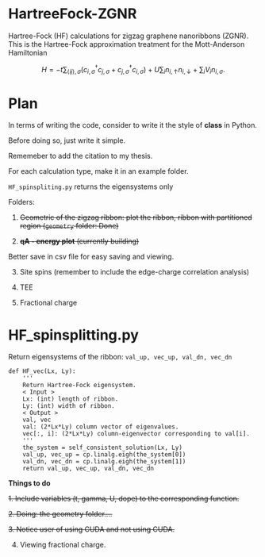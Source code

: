 # HartreeFock-ZGNR
Hartree-Fock (HF) calculations for zigzag graphene nanoribbons (ZGNR). This is the Hartree-Fock approximation treatment for the Mott-Anderson Hamiltonian 

$$
H = -t \sum_{\left< ij \right>, \sigma} 
\left( c^\dagger_{i, \sigma} c_{j, \sigma} + c^\dagger_{j, \sigma} c_{i, \sigma}   \right) +
U \sum_{i} n_{i, \uparrow} n_{i, \downarrow} +
\sum_{i} V_i n_{i, \sigma}.
$$



# Plan 

In terms of writing the code, consider to write it the style of **class** in Python.

Before doing so, just write it simple.

<!-- Rename it? HartreeFock_ZGNR. -->


Rememeber to add the citation to my thesis.


For each calculation type, make it in an example folder.


`HF_spinspliting.py` returns the eigensystems only

Folders:
1. ~~Geometric of the zigzag ribbon: plot the ribbon, ribbon with partitioned region (`geometry` folder: Done)~~

2. ~~**qA - energy plot** (currently building)~~

Better save in csv file for easy saving and viewing.

3. Site spins (remember to include the edge-charge correlation analysis)

4. TEE 

5. Fractional charge

# HF_spinsplitting.py

Return eigensystems of the ribbon: `val_up, vec_up, val_dn, vec_dn`

```
def HF_vec(Lx, Ly):
    '''
    Return Hartree-Fock eigensystem.
    < Input >
    Lx: (int) length of ribbon.
    Ly: (int) width of ribbon.
    < Output >
    val, vec
    val: (2*Lx*Ly) column vector of eigenvalues.
    vec[:, i]: (2*Lx*Ly) column-eigenvector corresponding to val[i].
    '''
    the_system = self_consistent_solution(Lx, Ly)
    val_up, vec_up = cp.linalg.eigh(the_system[0])
    val_dn, vec_dn = cp.linalg.eigh(the_system[1])
    return val_up, vec_up, val_dn, vec_dn
```

**Things to do** 

~~1. Include variables (t, gamma, U, dope) to the corresponding function.~~

~~2. Doing: the geometry folder....~~

~~3. Notice user of using CUDA and not using CUDA.~~

4. Viewing fractional charge.




